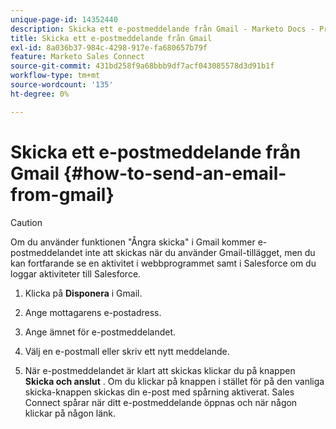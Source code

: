```yaml
---
unique-page-id: 14352440
description: Skicka ett e-postmeddelande från Gmail - Marketo Docs - Produktdokumentation
title: Skicka ett e-postmeddelande från Gmail
exl-id: 8a036b37-984c-4298-917e-fa680657b79f
feature: Marketo Sales Connect
source-git-commit: 431bd258f9a68bbb9df7acf043085578d3d91b1f
workflow-type: tm+mt
source-wordcount: '135'
ht-degree: 0%

---
```


# Skicka ett e-postmeddelande från Gmail {#how-to-send-an-email-from-gmail}

>[!CAUTION]
>
>Om du använder funktionen &quot;Ångra skicka&quot; i Gmail kommer e-postmeddelandet inte att skickas när du använder Gmail-tillägget, men du kan fortfarande se en aktivitet i webbprogrammet samt i Salesforce om du loggar aktiviteter till Salesforce.

1. Klicka på **Disponera** i Gmail.

1. Ange mottagarens e-postadress.

1. Ange ämnet för e-postmeddelandet.

1. Välj en e-postmall eller skriv ett nytt meddelande.

1. När e-postmeddelandet är klart att skickas klickar du på knappen **Skicka och anslut** . Om du klickar på knappen i stället för på den vanliga skicka-knappen skickas din e-post med spårning aktiverat. Sales Connect spårar när ditt e-postmeddelande öppnas och när någon klickar på någon länk.
